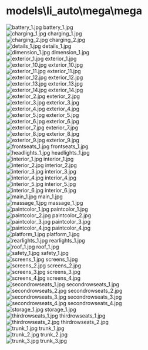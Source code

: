 <h1>models\li_auto\mega\mega</h1>
<div class="container text-center">
<div class="row">
<div class="col col-lg-2 col-6">
<img src="https://media.evkx.net/multimedia/models/li_auto/mega/mega/battery_1_xst.jpg" class="img-thumbnail" alt="battery_1.jpg">
battery_1.jpg
</div>
<div class="col col-lg-2 col-6">
<img src="https://media.evkx.net/multimedia/models/li_auto/mega/mega/charging_1_xst.jpg" class="img-thumbnail" alt="charging_1.jpg">
charging_1.jpg
</div>
<div class="col col-lg-2 col-6">
<img src="https://media.evkx.net/multimedia/models/li_auto/mega/mega/charging_2_xst.jpg" class="img-thumbnail" alt="charging_2.jpg">
charging_2.jpg
</div>
<div class="col col-lg-2 col-6">
<img src="https://media.evkx.net/multimedia/models/li_auto/mega/mega/details_1_xst.jpg" class="img-thumbnail" alt="details_1.jpg">
details_1.jpg
</div>
<div class="col col-lg-2 col-6">
<img src="https://media.evkx.net/multimedia/models/li_auto/mega/mega/dimension_1_xst.jpg" class="img-thumbnail" alt="dimension_1.jpg">
dimension_1.jpg
</div>
<div class="col col-lg-2 col-6">
<img src="https://media.evkx.net/multimedia/models/li_auto/mega/mega/exterior_1_xst.jpg" class="img-thumbnail" alt="exterior_1.jpg">
exterior_1.jpg
</div>
<div class="col col-lg-2 col-6">
<img src="https://media.evkx.net/multimedia/models/li_auto/mega/mega/exterior_10_xst.jpg" class="img-thumbnail" alt="exterior_10.jpg">
exterior_10.jpg
</div>
<div class="col col-lg-2 col-6">
<img src="https://media.evkx.net/multimedia/models/li_auto/mega/mega/exterior_11_xst.jpg" class="img-thumbnail" alt="exterior_11.jpg">
exterior_11.jpg
</div>
<div class="col col-lg-2 col-6">
<img src="https://media.evkx.net/multimedia/models/li_auto/mega/mega/exterior_12_xst.jpg" class="img-thumbnail" alt="exterior_12.jpg">
exterior_12.jpg
</div>
<div class="col col-lg-2 col-6">
<img src="https://media.evkx.net/multimedia/models/li_auto/mega/mega/exterior_13_xst.jpg" class="img-thumbnail" alt="exterior_13.jpg">
exterior_13.jpg
</div>
<div class="col col-lg-2 col-6">
<img src="https://media.evkx.net/multimedia/models/li_auto/mega/mega/exterior_14_xst.jpg" class="img-thumbnail" alt="exterior_14.jpg">
exterior_14.jpg
</div>
<div class="col col-lg-2 col-6">
<img src="https://media.evkx.net/multimedia/models/li_auto/mega/mega/exterior_2_xst.jpg" class="img-thumbnail" alt="exterior_2.jpg">
exterior_2.jpg
</div>
<div class="col col-lg-2 col-6">
<img src="https://media.evkx.net/multimedia/models/li_auto/mega/mega/exterior_3_xst.jpg" class="img-thumbnail" alt="exterior_3.jpg">
exterior_3.jpg
</div>
<div class="col col-lg-2 col-6">
<img src="https://media.evkx.net/multimedia/models/li_auto/mega/mega/exterior_4_xst.jpg" class="img-thumbnail" alt="exterior_4.jpg">
exterior_4.jpg
</div>
<div class="col col-lg-2 col-6">
<img src="https://media.evkx.net/multimedia/models/li_auto/mega/mega/exterior_5_xst.jpg" class="img-thumbnail" alt="exterior_5.jpg">
exterior_5.jpg
</div>
<div class="col col-lg-2 col-6">
<img src="https://media.evkx.net/multimedia/models/li_auto/mega/mega/exterior_6_xst.jpg" class="img-thumbnail" alt="exterior_6.jpg">
exterior_6.jpg
</div>
<div class="col col-lg-2 col-6">
<img src="https://media.evkx.net/multimedia/models/li_auto/mega/mega/exterior_7_xst.jpg" class="img-thumbnail" alt="exterior_7.jpg">
exterior_7.jpg
</div>
<div class="col col-lg-2 col-6">
<img src="https://media.evkx.net/multimedia/models/li_auto/mega/mega/exterior_8_xst.jpg" class="img-thumbnail" alt="exterior_8.jpg">
exterior_8.jpg
</div>
<div class="col col-lg-2 col-6">
<img src="https://media.evkx.net/multimedia/models/li_auto/mega/mega/exterior_9_xst.jpg" class="img-thumbnail" alt="exterior_9.jpg">
exterior_9.jpg
</div>
<div class="col col-lg-2 col-6">
<img src="https://media.evkx.net/multimedia/models/li_auto/mega/mega/frontseats_1_xst.jpg" class="img-thumbnail" alt="frontseats_1.jpg">
frontseats_1.jpg
</div>
<div class="col col-lg-2 col-6">
<img src="https://media.evkx.net/multimedia/models/li_auto/mega/mega/headlights_1_xst.jpg" class="img-thumbnail" alt="headlights_1.jpg">
headlights_1.jpg
</div>
<div class="col col-lg-2 col-6">
<img src="https://media.evkx.net/multimedia/models/li_auto/mega/mega/interior_1_xst.jpg" class="img-thumbnail" alt="interior_1.jpg">
interior_1.jpg
</div>
<div class="col col-lg-2 col-6">
<img src="https://media.evkx.net/multimedia/models/li_auto/mega/mega/interior_2_xst.jpg" class="img-thumbnail" alt="interior_2.jpg">
interior_2.jpg
</div>
<div class="col col-lg-2 col-6">
<img src="https://media.evkx.net/multimedia/models/li_auto/mega/mega/interior_3_xst.jpg" class="img-thumbnail" alt="interior_3.jpg">
interior_3.jpg
</div>
<div class="col col-lg-2 col-6">
<img src="https://media.evkx.net/multimedia/models/li_auto/mega/mega/interior_4_xst.jpg" class="img-thumbnail" alt="interior_4.jpg">
interior_4.jpg
</div>
<div class="col col-lg-2 col-6">
<img src="https://media.evkx.net/multimedia/models/li_auto/mega/mega/interior_5_xst.jpg" class="img-thumbnail" alt="interior_5.jpg">
interior_5.jpg
</div>
<div class="col col-lg-2 col-6">
<img src="https://media.evkx.net/multimedia/models/li_auto/mega/mega/interior_6_xst.jpg" class="img-thumbnail" alt="interior_6.jpg">
interior_6.jpg
</div>
<div class="col col-lg-2 col-6">
<img src="https://media.evkx.net/multimedia/models/li_auto/mega/mega/main_1_xst.jpg" class="img-thumbnail" alt="main_1.jpg">
main_1.jpg
</div>
<div class="col col-lg-2 col-6">
<img src="https://media.evkx.net/multimedia/models/li_auto/mega/mega/massage_1_xst.jpg" class="img-thumbnail" alt="massage_1.jpg">
massage_1.jpg
</div>
<div class="col col-lg-2 col-6">
<img src="https://media.evkx.net/multimedia/models/li_auto/mega/mega/paintcolor_1_xst.jpg" class="img-thumbnail" alt="paintcolor_1.jpg">
paintcolor_1.jpg
</div>
<div class="col col-lg-2 col-6">
<img src="https://media.evkx.net/multimedia/models/li_auto/mega/mega/paintcolor_2_xst.jpg" class="img-thumbnail" alt="paintcolor_2.jpg">
paintcolor_2.jpg
</div>
<div class="col col-lg-2 col-6">
<img src="https://media.evkx.net/multimedia/models/li_auto/mega/mega/paintcolor_3_xst.jpg" class="img-thumbnail" alt="paintcolor_3.jpg">
paintcolor_3.jpg
</div>
<div class="col col-lg-2 col-6">
<img src="https://media.evkx.net/multimedia/models/li_auto/mega/mega/paintcolor_4_xst.jpg" class="img-thumbnail" alt="paintcolor_4.jpg">
paintcolor_4.jpg
</div>
<div class="col col-lg-2 col-6">
<img src="https://media.evkx.net/multimedia/models/li_auto/mega/mega/platform_1_xst.jpg" class="img-thumbnail" alt="platform_1.jpg">
platform_1.jpg
</div>
<div class="col col-lg-2 col-6">
<img src="https://media.evkx.net/multimedia/models/li_auto/mega/mega/rearlights_1_xst.jpg" class="img-thumbnail" alt="rearlights_1.jpg">
rearlights_1.jpg
</div>
<div class="col col-lg-2 col-6">
<img src="https://media.evkx.net/multimedia/models/li_auto/mega/mega/roof_1_xst.jpg" class="img-thumbnail" alt="roof_1.jpg">
roof_1.jpg
</div>
<div class="col col-lg-2 col-6">
<img src="https://media.evkx.net/multimedia/models/li_auto/mega/mega/safety_1_xst.jpg" class="img-thumbnail" alt="safety_1.jpg">
safety_1.jpg
</div>
<div class="col col-lg-2 col-6">
<img src="https://media.evkx.net/multimedia/models/li_auto/mega/mega/screens_1_xst.jpg" class="img-thumbnail" alt="screens_1.jpg">
screens_1.jpg
</div>
<div class="col col-lg-2 col-6">
<img src="https://media.evkx.net/multimedia/models/li_auto/mega/mega/screens_2_xst.jpg" class="img-thumbnail" alt="screens_2.jpg">
screens_2.jpg
</div>
<div class="col col-lg-2 col-6">
<img src="https://media.evkx.net/multimedia/models/li_auto/mega/mega/screens_3_xst.jpg" class="img-thumbnail" alt="screens_3.jpg">
screens_3.jpg
</div>
<div class="col col-lg-2 col-6">
<img src="https://media.evkx.net/multimedia/models/li_auto/mega/mega/screens_4_xst.jpg" class="img-thumbnail" alt="screens_4.jpg">
screens_4.jpg
</div>
<div class="col col-lg-2 col-6">
<img src="https://media.evkx.net/multimedia/models/li_auto/mega/mega/secondrowseats_1_xst.jpg" class="img-thumbnail" alt="secondrowseats_1.jpg">
secondrowseats_1.jpg
</div>
<div class="col col-lg-2 col-6">
<img src="https://media.evkx.net/multimedia/models/li_auto/mega/mega/secondrowseats_2_xst.jpg" class="img-thumbnail" alt="secondrowseats_2.jpg">
secondrowseats_2.jpg
</div>
<div class="col col-lg-2 col-6">
<img src="https://media.evkx.net/multimedia/models/li_auto/mega/mega/secondrowseats_3_xst.jpg" class="img-thumbnail" alt="secondrowseats_3.jpg">
secondrowseats_3.jpg
</div>
<div class="col col-lg-2 col-6">
<img src="https://media.evkx.net/multimedia/models/li_auto/mega/mega/secondrowseats_4_xst.jpg" class="img-thumbnail" alt="secondrowseats_4.jpg">
secondrowseats_4.jpg
</div>
<div class="col col-lg-2 col-6">
<img src="https://media.evkx.net/multimedia/models/li_auto/mega/mega/storage_1_xst.jpg" class="img-thumbnail" alt="storage_1.jpg">
storage_1.jpg
</div>
<div class="col col-lg-2 col-6">
<img src="https://media.evkx.net/multimedia/models/li_auto/mega/mega/thirdrowseats_1_xst.jpg" class="img-thumbnail" alt="thirdrowseats_1.jpg">
thirdrowseats_1.jpg
</div>
<div class="col col-lg-2 col-6">
<img src="https://media.evkx.net/multimedia/models/li_auto/mega/mega/thirdrowseats_2_xst.jpg" class="img-thumbnail" alt="thirdrowseats_2.jpg">
thirdrowseats_2.jpg
</div>
<div class="col col-lg-2 col-6">
<img src="https://media.evkx.net/multimedia/models/li_auto/mega/mega/trunk_1_xst.jpg" class="img-thumbnail" alt="trunk_1.jpg">
trunk_1.jpg
</div>
<div class="col col-lg-2 col-6">
<img src="https://media.evkx.net/multimedia/models/li_auto/mega/mega/trunk_2_xst.jpg" class="img-thumbnail" alt="trunk_2.jpg">
trunk_2.jpg
</div>
<div class="col col-lg-2 col-6">
<img src="https://media.evkx.net/multimedia/models/li_auto/mega/mega/trunk_3_xst.jpg" class="img-thumbnail" alt="trunk_3.jpg">
trunk_3.jpg
</div>
</div>
</div>
